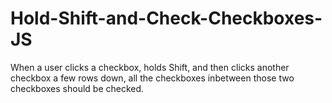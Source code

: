 # Hold-Shift-and-Check-Checkboxes-JS
 When a user clicks a checkbox, holds Shift, and then clicks another checkbox a few rows down, all the checkboxes inbetween those two checkboxes should be checked.
